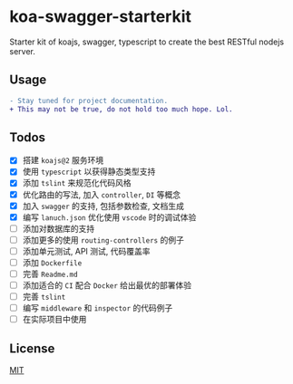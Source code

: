 # koa-swagger-starterkit

Starter kit of koajs, swagger, typescript to create the best RESTful nodejs server.

## Usage

```diff
- Stay tuned for project documentation.
+ This may not be true, do not hold too much hope. Lol.
```

## Todos
- [x] 搭建 `koajs@2` 服务环境
- [x] 使用 `typescript` 以获得静态类型支持
- [x] 添加 `tslint` 来规范化代码风格
- [x] 优化路由的写法, 加入 `controller`, `DI` 等概念
- [x] 加入 `swagger` 的支持, 包括参数检查, 文档生成
- [x] 编写 `lanuch.json` 优化使用 `vscode` 时的调试体验
- [ ] 添加对数据库的支持
- [ ] 添加更多的使用 `routing-controllers` 的例子
- [ ] 添加单元测试, API 测试, 代码覆盖率
- [ ] 添加 `Dockerfile`
- [ ] 完善 `Readme.md`
- [ ] 添加适合的 `CI` 配合 `Docker` 给出最优的部署体验
- [ ] 完善 `tslint`
- [ ] 编写 `middleware` 和 `inspector` 的代码例子
- [ ] 在实际项目中使用

## License

[MIT](./LICENSE)
